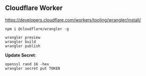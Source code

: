 ## Cloudflare Worker

https://developers.cloudflare.com/workers/tooling/wrangler/install/

```
npm i @cloudflare/wrangler -g

wrangler preview
wrangler build
wrangler publish
```

**Update Secret**:

```
openssl rand 16 -hex
wrangler secret put TOKEN
```
